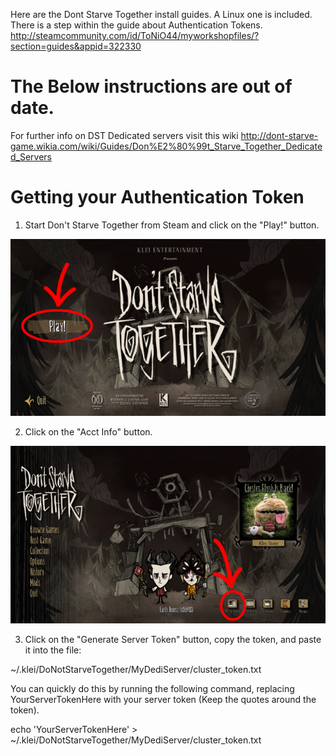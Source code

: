 Here are the Dont Starve Together install guides. A Linux one is included. There is a step within the guide about Authentication Tokens.
http://steamcommunity.com/id/ToNiO44/myworkshopfiles/?section=guides&appid=322330

# The Below instructions are out of date.
For further info on DST Dedicated servers visit this wiki http://dont-starve-game.wikia.com/wiki/Guides/Don%E2%80%99t_Starve_Together_Dedicated_Servers

# Getting your Authentication Token

1. Start Don't Starve Together from Steam and click on the "Play!" button.

![DST Title](images/dst/DST_title.png)

2. Click on the "Acct Info" button.

![DST Menu](images/dst/DST_menu.png)

3. Click on the "Generate Server Token" button, copy the token, and paste it into the file:

~/.klei/DoNotStarveTogether/MyDediServer/cluster_token.txt 

You can quickly do this by running the following command, replacing YourServerTokenHere with your server token (Keep the quotes around the token).

echo 'YourServerTokenHere' > ~/.klei/DoNotStarveTogether/MyDediServer/cluster_token.txt